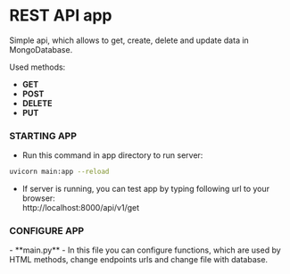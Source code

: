 <h1>REST API app</h1>

Simple api, which allows to get, create, delete and update data in MongoDatabase.

Used methods:

- **GET**
- **POST**
- **DELETE**
- **PUT**


<h3>STARTING APP</h3>

- Run this command in app directory to run server:
```bash
uvicorn main:app --reload
```
- If server is running, you can test app by typing following url to your browser:\
http://localhost:8000/api/v1/get

<h3>CONFIGURE APP</h3>
- **main.py** - In this file you can configure functions, which are used by HTML methods, change endpoints urls and change file with database.

